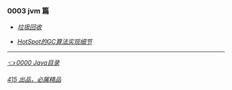 ### 0003 jvm 篇


- *[垃圾回收](虚拟机/00001GC.md)*

- *[HotSpot的GC算法实现细节](虚拟机/00002HotSpotGC.md)*


---
*[👈 0000 Java目录](0000Java目录.md)*

*[415 出品，必属精品](../note.md)*